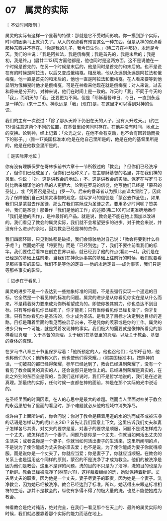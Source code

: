 # 07　属灵的实际



〖 不受时间限制 〗

属灵的实际有这样一个显著的特徵：那就是它不受时间影响。你一摸到那个实际，时间的因素马上就消失了。从人的观点看有预言这么一种东西，但是从神的观点看那种东西并不存在。「你是我的儿子，我今日生你。」(诗二7)在神那边，永远是今天。我们的主说：「我是阿拉法，我是俄梅戛；我是首先的，我是末后的；我是初，我是终。」(启廿二13)两方面他都是，他也同时是这两方面。这不是说他在一个时候是首先的，在另一个时候是末后的，他是同时是首先的和末后的。也不是说在有的时候是阿拉法，以后又变成俄梅戛。相反地，他从永远到永远是阿拉法和俄梅戛，他一直是首先的和末后的，他也一直是阿拉法和俄梅戛。在人看来要等到他显明为俄梅戛时他才是俄梅戛，可是在神看来他现在就是俄梅戛；对人来说，过去和将来是分开的，对神来说，他们在时间上是一致的。昨天的「我」不同于今天的「我」，而明天的「我」还要更为不同。但是「耶稣基督昨日、今日，一直到永远是一样的」(来十三8)。神永远是「我」(现在)是，在这里才可以得到对神的认识。

我们的主有一次说过：「除了那从天降下仍旧在天的人子，没有人升过天。」(约三13)请注意这两个不同的位置，在基督里如何同时存在。在他并没有时间、地点上的变换。论到神，经上记着：「众光之父，在他不会有变动，也不会有因转动而投下的影子。」(雅一17美国标准本)他是在他自己里所是的，他是在他的基督里所是的，他是在他教会里所是的。



〖 是实际非地位 〗

你有没有理解保罗在哥林多前书六章十一节所叙述的「教会」？但你们已经洗凈了，但你们已经成圣了，但你们已经称义了，在主耶稣基督的名里，并在我们神的灵里。你说：「对，这是讲教会的地位。」不，这是讲教会的实际。保罗在写罗马书时比后来翻译他的作品的人更胆大。论到在罗马的信徒，他写他们已经是「蒙召的圣徒」，或「凭着召是圣徒」(罗一7)。后来的番译者认为照此直译太冒险了，因此为了保障他们自己对属灵事物的观念，就写罗马的信徒是「蒙召去作圣徒」。如果我们只是蒙召去作圣徒，那么在我们实际成为圣徒之先，要用多少时间呢？赞美神，我们是圣徒！那番作「我们是他的工作」的述叙(弗二10)可以更准确地番作「我们是他的杰作」，是神最好的产品。就是说，教会是不能在她上面加以改进的。我们看见了教会的属灵实际，我们就不会希望更多的进步。对于教会来说，并没有什么进步的余地，因为教会已经是神的杰作。

我们四面环顾，只见到处都是破损，我们会惊骇地对自己说：「教会将要到什么样子呢？」然而她不是「将要到」而是「已经到达」了，我们不要往前看我们的标竿。我们要往后看神在创立世界以前，就已经到了他的终点(看弗一4)。我们是在已经是的基础上往前走，当我们在神永远事实的基础上往前行的时候，我们就要看见那些事实的彰显。我们不是等他的定旨──他的永远定旨──成为事实，我们只是等那些事实的彰显。



〖 进步在于看见 〗

属灵的进步不是一个去达到一些抽象标准的问题，不是去强行实现一个遥远的目标。它全然是一个看见神的标准的问题。属灵的进步是从你看见你实在是从什么而来，不是藉着努力要来成为你所希望成为的。即使你极其努力，你也总达不到目标。只有等你看见你已经死了，你才能死；只有当你看见你已经复活了，你才复活。只有当你看见你是圣洁的，你才成为圣洁。是看见了目标才决定到达目标的道路。目标是藉着里面的看见而被启示出来，不是凭你的羡慕或是你的工作。属灵的进步只有一个可能，就是凭着发现神的事实。我们极大的需要就是像神所看见的那样看见真理──关于基督的真理，关于我们在基督里的真理，以及关于教会、基督的身体的真理。

在罗马书八章三十节里保罗写着：「他所预定的人，他也召他们；他所呼召的，他也称他们为义；他所称义的，他也使他们得荣耀。」(照美国标准本)。按照神的话，一切被召的都已经得荣耀，标竿已经达到了，教会已经进到荣耀了，没有一个看见了教会属灵的真实的人，还会说那只是地位上的。已经进到荣耀是真实的，在此之外别的东西全是假的，当我们这样说时，我们不是哲学地说的，我们是在述说真理。那最终的实际，任何时候一直都在神的面前，神是在那个实际的光中说话的。

在圣经里面的时间因素，在人的心思中是最大的难题。然而当人里面对神关于教会的永远思想有了里面的看见时，那个难题就必从他的视域中消失净尽。

或许由于上面所讲的，你会问说：你对于教会是藉着用道的水的洗而成圣或被洁凈的话语是怎样认为的呢(弗五26)？首先让我们留意上下文，这里告诉我们丈夫和妻子怎样各尽其责。对丈夫的要求是爱，对妻子的要求是顺服，问题不是说怎样成为一个丈夫，或怎样成为一个妻子。问题乃是你是一个丈夫，你就当如何活出丈夫的生活来；或者说你是一个妻子，你就当如何活出妻子的生活来，这里所阐明的点，不是说为了使你能成为丈夫你必须去爱；也不是说，为了使你能成为妻子你就得顺服。而是说你是一个丈夫了，你就应当爱；你是妻子了，你就应当顺服。在教会的关系上也是运用这个同样的原则，蒙召的不是洗净了才成为教会。他们的被洗净是因为他们是教会。这里不是罪的问题，洗的目的不只是为了洁凈，洗的目的也是为了新鲜。教会已经被洗凈了(林前六11)，这样藉着继续的洗，她就保持着新鲜。丈夫尽丈夫的职责，因为他是一个丈夫。妻子尽妻子的职责，因为她是一个妻子。洗净教会，因为她已经被洗净。教会已经达到了标准，所以，她活得出来跟这标准相符的生活。那并不是教会的，纵使有多得不得了的极大量的洗，也总不能使她成为教会。

神看教会是绝对纯洁，绝对完全，在我们一看见那个在天上的、最终的属灵实际的时候，我们就必要靠着那个实际的能力而活在地上。

